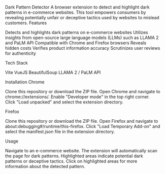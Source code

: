 Dark Pattern Detector
A browser extension to detect and highlight dark patterns in e-commerce websites. This tool empowers consumers by revealing potentially unfair or deceptive tactics used by websites to mislead customers.
Features

Detects and highlights dark patterns on e-commerce websites
Utilizes insights from open-source large language models (LLMs) such as LLAMA 2 and PaLM API
Compatible with Chrome and Firefox browsers
Reveals hidden costs
Verifies product information accuracy
Scrutinizes user reviews for authenticity

Tech Stack

Vite
VueJS
BeautifulSoup
LLAMA 2 / PaLM API

Installation
Chrome

Clone this repository or download the ZIP file.
Open Chrome and navigate to chrome://extensions/.
Enable "Developer mode" in the top right corner.
Click "Load unpacked" and select the extension directory.

Firefox

Clone this repository or download the ZIP file.
Open Firefox and navigate to about:debugging#/runtime/this-firefox.
Click "Load Temporary Add-on" and select the manifest.json file in the extension directory.

Usage

Navigate to an e-commerce website.
The extension will automatically scan the page for dark patterns.
Highlighted areas indicate potential dark patterns or deceptive tactics.
Click on highlighted areas for more information about the detected pattern.

